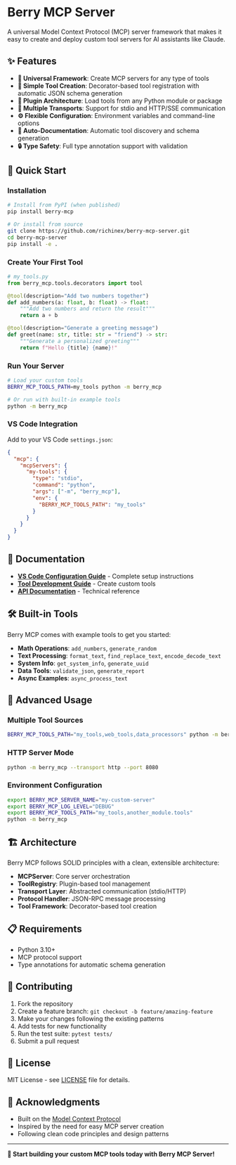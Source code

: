 # Berry MCP Server

A universal Model Context Protocol (MCP) server framework that makes it easy to create and deploy custom tool servers for AI assistants like Claude.

## ✨ Features

- **🔧 Universal Framework**: Create MCP servers for any type of tools
- **🎯 Simple Tool Creation**: Decorator-based tool registration with automatic JSON schema generation
- **🔌 Plugin Architecture**: Load tools from any Python module or package
- **🚀 Multiple Transports**: Support for stdio and HTTP/SSE communication
- **⚙️ Flexible Configuration**: Environment variables and command-line options
- **📝 Auto-Documentation**: Automatic tool discovery and schema generation
- **🔒 Type Safety**: Full type annotation support with validation

## 🚀 Quick Start

### Installation

```bash
# Install from PyPI (when published)
pip install berry-mcp

# Or install from source
git clone https://github.com/richinex/berry-mcp-server.git
cd berry-mcp-server
pip install -e .
```

### Create Your First Tool

```python
# my_tools.py
from berry_mcp.tools.decorators import tool

@tool(description="Add two numbers together")
def add_numbers(a: float, b: float) -> float:
    """Add two numbers and return the result"""
    return a + b

@tool(description="Generate a greeting message")  
def greet(name: str, title: str = "friend") -> str:
    """Generate a personalized greeting"""
    return f"Hello {title} {name}!"
```

### Run Your Server

```bash
# Load your custom tools
BERRY_MCP_TOOLS_PATH=my_tools python -m berry_mcp

# Or run with built-in example tools
python -m berry_mcp
```

### VS Code Integration

Add to your VS Code `settings.json`:

```json
{
  "mcp": {
    "mcpServers": {
      "my-tools": {
        "type": "stdio",
        "command": "python",
        "args": ["-m", "berry_mcp"],
        "env": {
          "BERRY_MCP_TOOLS_PATH": "my_tools"
        }
      }
    }
  }
}
```

## 📖 Documentation

- **[VS Code Configuration Guide](docs/VSCODE_CONFIGURATION.md)** - Complete setup instructions
- **[Tool Development Guide](docs/TOOL_DEVELOPMENT.md)** - Create custom tools
- **[API Documentation](docs/API.md)** - Technical reference

## 🛠️ Built-in Tools

Berry MCP comes with example tools to get you started:

- **Math Operations**: `add_numbers`, `generate_random`
- **Text Processing**: `format_text`, `find_replace_text`, `encode_decode_text`
- **System Info**: `get_system_info`, `generate_uuid`
- **Data Tools**: `validate_json`, `generate_report`
- **Async Examples**: `async_process_text`

## 🔧 Advanced Usage

### Multiple Tool Sources
```bash
BERRY_MCP_TOOLS_PATH="my_tools,web_tools,data_processors" python -m berry_mcp
```

### HTTP Server Mode
```bash
python -m berry_mcp --transport http --port 8080
```

### Environment Configuration
```bash
export BERRY_MCP_SERVER_NAME="my-custom-server"
export BERRY_MCP_LOG_LEVEL="DEBUG"
export BERRY_MCP_TOOLS_PATH="my_tools,another_module.tools"
python -m berry_mcp
```

## 🏗️ Architecture

Berry MCP follows SOLID principles with a clean, extensible architecture:

- **MCPServer**: Core server orchestration
- **ToolRegistry**: Plugin-based tool management
- **Transport Layer**: Abstracted communication (stdio/HTTP)
- **Protocol Handler**: JSON-RPC message processing
- **Tool Framework**: Decorator-based tool creation

## 📋 Requirements

- Python 3.10+
- MCP protocol support
- Type annotations for automatic schema generation

## 🤝 Contributing

1. Fork the repository
2. Create a feature branch: `git checkout -b feature/amazing-feature`
3. Make your changes following the existing patterns
4. Add tests for new functionality
5. Run the test suite: `pytest tests/`
6. Submit a pull request

## 📝 License

MIT License - see [LICENSE](LICENSE) file for details.

## 🙏 Acknowledgments

- Built on the [Model Context Protocol](https://modelcontextprotocol.io/)
- Inspired by the need for easy MCP server creation
- Following clean code principles and design patterns

---

**🚀 Start building your custom MCP tools today with Berry MCP Server!**